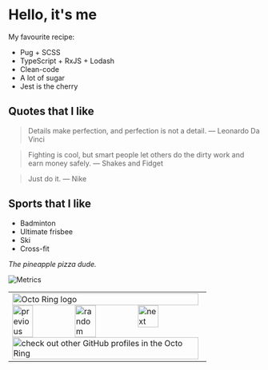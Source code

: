 # Hello, it's me

My favourite recipe:

- Pug + SCSS
- TypeScript + RxJS + Lodash
- Clean-code
- A lot of sugar
- Jest is the cherry

## Quotes that I like

> Details make perfection, and perfection is not a detail.
― Leonardo Da Vinci

> Fighting is cool, but smart people let others do the dirty work and earn money safely.
― Shakes and Fidget

> Just do it.
― Nike

## Sports that I like

- Badminton
- Ultimate frisbee
- Ski
- Cross-fit

*The pineapple pizza dude.*

![Metrics](https://metrics.lecoq.io/C0ZEN?template=classic&languages=1&introduction=1&activity=1&followup=1&isocalendar=1&activity.limit=5&activity.days=14&activity.filter=all&activity.visibility=all&activity.timestamps=false&introduction.title=true&isocalendar.duration=half-year&languages.colors=github&languages.threshold=0%25&config.timezone=Europe%2FParis)

<table><tbody><tr><td><a href="https://octo-ring.com/"><img src="https://octo-ring.com/static/img/widget/top.png" width="99%" alt="Octo Ring logo" align="top"></a><br><a href="https://octo-ring.com/p/C0ZEN/prev"><img src="https://octo-ring.com/static/img/widget/prev.png" width="33%" alt="previous" align="top" title="previous profile"></a><a href="https://octo-ring.com/p/C0ZEN/random"><img src="https://octo-ring.com/static/img/widget/random.png" width="33%" alt="random" align="top" title="random profile"></a><a href="https://octo-ring.com/p/C0ZEN/next"><img src="https://octo-ring.com/static/img/widget/next.png" width="33%" alt="next" align="top" title="next profile"></a><br><a href="https://octo-ring.com/"><img src="https://octo-ring.com/static/img/widget/bottom.png" width="99%" alt="check out other GitHub profiles in the Octo Ring" align="top"></a></td></tr></tbody></table>
